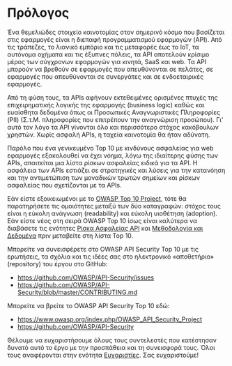 # Πρόλογος

Ένα θεμελιώδες στοιχείο καινοτομίας στον σημερινό κόσμο που βασίζεται στις εφαρμογές
είναι η διεπαφή προγραμματισμού εφαρμογών (API). Από τις τράπεζες, το λιανικό εμπόριο 
και τις μεταφορές έως το IoT, τα αυτόνομα οχήματα και τις έξυπνες πόλεις, τα API 
αποτελούν κρίσιμο μέρος των σύγχρονων εφαρμογών για κινητά, SaaS και web. Τα API μπορούν 
να βρεθούν σε εφαρμογές που απευθύνονται σε πελάτες, σε εφαρμογές που απευθύνονται σε 
συνεργάτες και σε ενδοεταιρικές εφαρμογές.

Από τη φύση τους, τα APIs αφήνουν εκτεθειμένες ορισμένες πτυχές της επιχειρηματικής λογικής της εφαρμογής (business logic) καθώς και ευαίσθητα δεδομένα όπως οι Προσωπικές Αναγνωριστικές Πληροφορίες (PII) (Σ.τ.Μ. πληροφορίες που επιτρέπουν την αναγνώριση προσώπου). Γι' αυτό τον λόγο τα API γίνονται όλο και περισσότερο στόχος κακόβουλων χρηστών. Χωρίς ασφαλή APIs, η ταχεία καινοτομία θα ήταν αδύνατη.

Παρόλο που ένα γενικευμένο Top 10 με κινδύνους ασφαλείας για web εφαρμογές
εξακολουθεί να έχει νόημα, λόγω της ιδιαίτερης φύσης των APIs, απαιτείται μια λίστα 
ρίσκων ασφαλείας ειδικά για τα API. Η ασφάλεια των APIs εστιάζει σε στρατηγικές 
και λύσεις για την κατανόηση και την αντιμετώπιση των μοναδικών τρωτών σημείων 
και ρίσκων ασφαλείας που σχετίζονται με τα APIs.

Εάν είστε εξοικειωμένοι με το [OWASP Top 10 Project][1], τότε θα παρατηρήσετε 
τις ομοιότητες μεταξύ των δύο καταγραφών: στόχος τους είναι η εύκολη ανάγνωση (readability)
και εύκολη υιοθέτηση (adoption). Εάν είστε νέος στη σειρά OWASP Top 10 ίσως είναι καλύτερα 
να διαβάσετε τις ενότητες [Ρίσκα Ασφαλείας API][2] και [Μεθοδολογία και Δεδομένα][3] 
πριν μεταβείτε στη λίστα Top 10.

Μπορείτε να συνεισφέρετε στο OWASP API Security Top 10 με τις ερωτήσεις, 
τα σχόλια και τις ιδέες σας στο ηλεκτρονικό «αποθετήριο» (repository) του έργου στο GitHub:

* https://github.com/OWASP/API-Security/issues
* https://github.com/OWASP/API-Security/blob/master/CONTRIBUTING.md

Μπορείτε να βρείτε το OWASP API Security Top 10 εδώ:

* https://www.owasp.org/index.php/OWASP_API_Security_Project
* https://github.com/OWASP/API-Security

Θέλουμε να ευχαριστήσουμε όλους τους συντελεστές που κατέστησαν δυνατό αυτό 
το έργο με την προσπάθεια και τη συνεισφορά τους. Όλοι τους αναφέρονται στην ενότητα 
[Ευχαριστίες][4]. Σας ευχαριστούμε!

[1]: https://www.owasp.org/index.php/Category:OWASP_Top_Ten_Project
[2]: ./0x10-api-security-risks.md
[3]: ./0xd0-about-data.md
[4]: ./0xd1-acknowledgments.md
